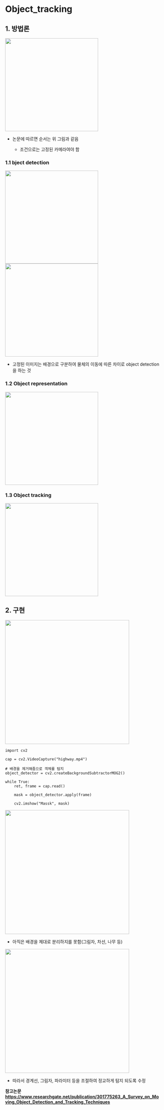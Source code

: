 # Object_tracking

## 1. 방법론
<img src="https://user-images.githubusercontent.com/102225200/199154806-97f6915b-842f-40aa-830a-bdf369599cdf.png" width="300">


- 논문에 따르면 순서는 위 그림과 같음

  - 조건으로는 고정된 카메라여야 함 
  
### 1.1 bject detection

<img src="https://user-images.githubusercontent.com/102225200/199154748-dcf2855c-b83b-4979-85a0-c89fdc176dbc.png" width="300">

<img src="https://user-images.githubusercontent.com/102225200/199146346-781420c5-ada7-4aa0-9f93-606961552418.png" width="300">

- 고정된 이미지는 배경으로 구분하여 물체의 이동에 따른 차이로 object detection을 하는 것


### 1.2 Object representation

<img src="https://user-images.githubusercontent.com/102225200/199155254-40b30d43-6e43-4bdd-a0af-1e9dfdc031ca.png" width="300">



### 1.3 Object tracking 

<img src="https://user-images.githubusercontent.com/102225200/199156641-1797dbc1-21d1-45e2-b1a5-4d12ccc0014d.png" width="300">


## 2. 구현

<img src="https://user-images.githubusercontent.com/102225200/199146117-087e63d4-d3d0-4833-85a3-2aa5c61c2210.gif" width="400">


```
import cv2

cap = cv2.VideoCapture("highway.mp4")

# 배경을 제거해줌으로 객체를 탐지
object_detector = cv2.createBackgroundSubtractorMOG2() 

while True:
    ret, frame = cap.read()

    mask = object_detector.apply(frame)

    cv2.imshow("Massk", mask)
```

<img src="https://user-images.githubusercontent.com/102225200/199146097-56d2f2b4-9a03-420e-9708-20ce14c78691.gif" width="400">


- 아직은 배경을 제대로 분리하지를 못함(그림자, 차선, 나무 등)

<img src="https://user-images.githubusercontent.com/102225200/199158258-755ae8cf-1784-45d1-8705-c11ac517ed9b.gif" width="400">

- 따라서 경계선, 그림자, 파라미터 등을 조절하여 정교하게 탐지 되도록 수정 

**참고논문 https://www.researchgate.net/publication/301775263_A_Survey_on_Moving_Object_Detection_and_Tracking_Techniques**

